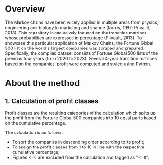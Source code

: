 # Overview
The Markov chains have been widely applied in multiple areas from physics, engineering and biology to marketing and finance (Norris, 1997; Privault, 2013). This repository is exclusively focused on the transition matrices whose probabilities are expressed in percentage (Privault, 2013). To showcase this particular application of Markov Chains, the Fortune Global 500 list on the world's largest companies was scraped and prepared. Specifically, the compiled dataset consists of Fortune Global 500 lists of the previous four years (from 2020 to 2023). Several 4-year transition matrices based on the companies' profit were computed and styled using Python.

# About the method
## 1. Calculation of profit classes
Profit classes are the resulting categories of the calculation which splits up the profit from the Fortune Global 500 companies into 10 equal parts based on the cumulative percentage.

The calculation is as follows:
+ To sort the companies in descending order according to its profit;
+ To assign the profit classes from 1 to 10 in line with the respective cumulative percentage;
+ Figures <=0 are excluded from the calculation and tagged as "<=0".

[](https://github.com/IvoDSBarros/transition_matrices/blob/cf0c045a7075456876241170253fd5038470697e/output/png/transition_matrices_calculation_support.PNG)
